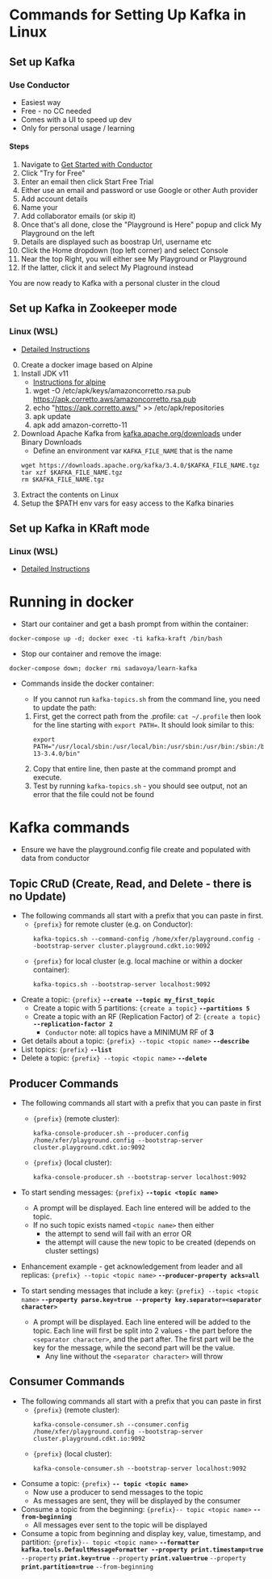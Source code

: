 # Commands for Setting Up Kafka in Linux
## Set up Kafka
### Use Conductor
* Easiest way
* Free - no CC needed
* Comes with a UI to speed up dev
* Only for personal usage / learning
#### Steps
1. Navigate to [Get Started with Conductor](https://www.conduktor.io/get-started)
2. Click "Try for Free"
3. Enter an email then click Start Free Trial
4. Either use an email and password or use Google or other Auth provider
5. Add account details
6. Name your <Organization>
7. Add collaborator emails (or skip it)
8. Once that's all done, close the "Playground is Here" popup and click My Playground on the left
9. Details are displayed such as boostrap Url, username etc
10. Click the Home dropdown (top left corner) and select Console
11. Near the top Right, you will either see My Playground or <Organization> Playground
12. If the latter, click it and select My Plaground instead

You are now ready to Kafka with a personal cluster in the cloud

## Set up Kafka in Zookeeper mode

### Linux (WSL)
* [Detailed Instructions](https://www.conduktor.io/kafka/how-to-install-apache-kafka-on-linux/)
0. Create a docker image based on Alpine
1. Install JDK v11
    * [Instructions for alpine](https://docs.aws.amazon.com/corretto/latest/corretto-11-ug/generic-linux-install.html#alpine-linux-install-instruct)
    1. wget -O /etc/apk/keys/amazoncorretto.rsa.pub  https://apk.corretto.aws/amazoncorretto.rsa.pub
    2. echo "https://apk.corretto.aws/" >> /etc/apk/repositories
    3. apk update
    4. apk add amazon-corretto-11
2. Download Apache Kafka from [kafka.apache.org/downloads](https://kafka.apache.org/downloads) under Binary Downloads
    * Define an environment var `KAFKA_FILE_NAME` that is the name 
    ```
    wget https://downloads.apache.org/kafka/3.4.0/$KAFKA_FILE_NAME.tgz
    tar xzf $KAFKA_FILE_NAME.tgz
    rm $KAFKA_FILE_NAME.tgz
    ```
3. Extract the contents on Linux
4. Setup the $PATH env vars for easy access to the Kafka binaries



## Set up Kafka in KRaft mode
### Linux (WSL)
* [Detailed Instructions](https://www.conduktor.io/kafka/how-to-install-apache-kafka-on-linux-without-zookeeper-kraft-mode)


# Running in docker
* Start our container and get a bash prompt from within the container:
```
docker-compose up -d; docker exec -ti kafka-kraft /bin/bash
```
* Stop our container and remove the image:
```
docker-compose down; docker rmi sadavoya/learn-kafka
```
* Commands inside the docker container:

    * If you cannot run `kafka-topics.sh` from the command line, you need to update the path:
    1. First, get the correct path from the .profile:
    `cat ~/.profile` then look for the line starting with `export PATH=`. It should look similar to this:
        ```
        export PATH="/usr/local/sbin:/usr/local/bin:/usr/sbin:/usr/bin:/sbin:/bin:/home/kafka_2.    13-3.4.0/bin"
        ```
    2. Copy that entire line, then paste at the command prompt and execute. 
    3. Test by running `kafka-topics.sh` - you should see output, not an error that the file could not be found

# Kafka commands
* Ensure we have the playground.config file create and populated with data from conductor
## Topic CRuD (Create, Read, and Delete - there is no Update)
* The following commands all start with a prefix that you can paste in first.
    * `{prefix}` for remote cluster (e.g. on Conductor):
        ```
        kafka-topics.sh --command-config /home/xfer/playground.config --bootstrap-server cluster.playground.cdkt.io:9092
        ```
    * `{prefix}` for local cluster (e.g. local machine or within a docker container):
        ```
        kafka-topics.sh --bootstrap-server localhost:9092
        ```
* Create a topic: `{prefix}` **`--create --topic my_first_topic`**
    * Create a topic with 5 partitions: 
        `{create a topic}` **`--partitions 5`**
    * Create a topic with an RF (Replication Factor) of 2:
        `{create a topic}`  **`--replication-factor 2`**
        * `Conductor` note: all topics have a MINIMUM RF of **3**
* Get details about a topic:
    `{prefix} --topic <topic name>` **`--describe`**
* List topics: `{prefix}` **`--list`**
* Delete a topic: `{prefix} --topic <topic name>` **`--delete`**

## Producer Commands
* The following commands all start with a prefix that you can paste in first
    * `{prefix}` (remote cluster): 
        ```
        kafka-console-producer.sh --producer.config /home/xfer/playground.config --bootstrap-server cluster.playground.cdkt.io:9092
        ```
    * `{prefix}` (local cluster): 
        ```
        kafka-console-producer.sh --bootstrap-server localhost:9092
        ```
* To start sending messages: `{prefix}` **`--topic <topic name>`**
    * A prompt will be displayed. Each line entered will be added to the topic.
    * If no such topic exists named `<topic name>` then either
        * the attempt to send will fail with an error OR
        * the attempt will cause the new topic to be created (depends on cluster settings)
* Enhancement example - get acknowledgement from leader and all replicas:
    `{prefix} --topic <topic name>` **`--producer-property acks=all`**

* To start sending messages that include a key: `{prefix} --topic <topic name>` **`--property parse.key=true --property key.separator=<separator character>`** 
    * A prompt will be displayed. Each line entered will be added to the topic. Each line will first be split into 2 values - the part before the `<separator character>`, and the part after. The first part will be the key for the message, while the second part will be the value.
        * Any line without the `<separator character>` will throw

## Consumer Commands
* The following commands all start with a prefix that you can paste in first
    * `{prefix}` (remote cluster): 
        ```
        kafka-console-consumer.sh --consumer.config /home/xfer/playground.config --bootstrap-server cluster.playground.cdkt.io:9092
        ```
    * `{prefix}` (local cluster): 
        ```
        kafka-console-consumer.sh --bootstrap-server localhost:9092
        ```
* Consume a topic: `{prefix}` **`-- topic <topic name>`**
    * Now use a producer to send messages to the topic
    * As messages are sent, they will be displayed by the consumer
* Consume a topic from the beginning: `{prefix}-- topic <topic name>` **`--from-beginning`**
    * All messages ever sent to the topic will be displayed
* Consume a topic from beginning and display key, value, timestamp, and partition:
    `{prefix}-- topic <topic name>` **`--formatter kafka.tools.DefaultMessageFormatter --property print.timestamp=true`** `--property` **`print.key=true`** `--property` **`print.value=true`** `--property` **`print.partition=true`** `--from-beginning`
